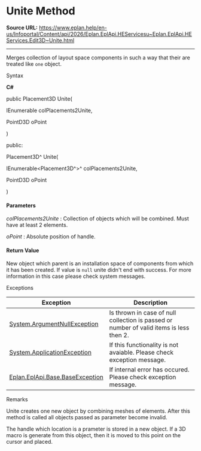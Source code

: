 # Unite Method

**Source URL:** https://www.eplan.help/en-us/Infoportal/Content/api/2026/Eplan.EplApi.HEServicesu~Eplan.EplApi.HEServices.Edit3D~Unite.html

---

Merges collection of layout space components in such a way that their are treated like `one` object.

Syntax

**C#**



public Placement3D Unite( 

   IEnumerable<Placement3D> colPlacements2Unite,

   PointD3D oPoint

)

public:

Placement3D^ Unite( 

   IEnumerable<Placement3D^>^ colPlacements2Unite,

   PointD3D oPoint

)


#### Parameters

*colPlacements2Unite*
:   Collection of objects which will be combined. Must have at least 2 elements.

*oPoint*
:   Absolute position of handle.

#### Return Value

New object which parent is an installation space of components from which it has been created. If value is `null` unite didn't end with success. For more information in this case please check system messages.

Exceptions

| Exception | Description |
| --- | --- |
| [System.ArgumentNullException](#) | Is thrown in case of null collection is passed or number of valid items is less then 2. |
| [System.ApplicationException](#) | If this functionality is not avaiable. Please check exception message. |
| [Eplan.EplApi.Base.BaseException](Eplan.EplApi.Baseu~Eplan.EplApi.Base.BaseException.html) | If internal error has occured. Please check exception message. |

Remarks

Unite creates one new object by combining meshes of elements. After this method is called all objects passed as parameter become invalid.

The handle which location is a prameter is stored in a new object. If a 3D macro is generate from this object, then it is moved to this point on the cursor and placed.

